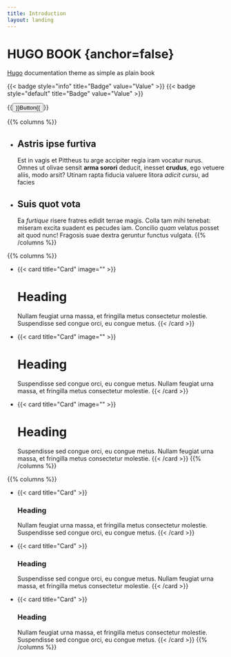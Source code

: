 ```yaml
---
title: Introduction
layout: landing
---
```


<div class="book-hero">

# HUGO BOOK {anchor=false}
[Hugo](https://gohugo.io) documentation theme as simple as plain book

{{< badge style="info" title="Badge" value="Value" >}} {{< badge style="default" title="Badge" value="Value" >}}

{{<button href="/docs/example">}}Button{{</button>}}

</div>

{{% columns %}}
- ## Astris ipse furtiva
  Est in vagis et Pittheus tu arge accipiter regia iram vocatur nurus. Omnes ut
  olivae sensit **arma sorori** deducit, inesset **crudus**, ego vetuere aliis,
  modo arsit? Utinam rapta fiducia valuere litora _adicit cursu_, ad facies

- ## Suis quot vota
  Ea _furtique_ risere fratres edidit terrae magis. Colla tam mihi tenebat:
  miseram excita suadent es pecudes iam. Concilio _quam_ velatus posset ait quod
  nunc! Fragosis suae dextra geruntur functus vulgata.
{{% /columns %}}


{{% columns %}}
- {{< card title="Card" image="" >}}
  # Heading
  Nullam feugiat urna massa, et fringilla metus consectetur molestie. Suspendisse sed congue orci, eu congue metus.
  {{< /card >}}

- {{< card title="Card" image="" >}}
  # Heading
  Suspendisse sed congue orci, eu congue metus. Nullam feugiat urna massa, et fringilla metus consectetur molestie.
  {{< /card >}}

- {{< card title="Card" image="" >}}
  # Heading
  Suspendisse sed congue orci, eu congue metus. Nullam feugiat urna massa, et fringilla metus consectetur molestie.
  {{< /card >}}
{{% /columns %}}

{{% columns %}}
- {{< card title="Card" >}}
  ### Heading
  Nullam feugiat urna massa, et fringilla metus consectetur molestie. Suspendisse sed congue orci, eu congue metus.
  {{< /card >}}

- {{< card title="Card" >}}
  ### Heading
  Suspendisse sed congue orci, eu congue metus. Nullam feugiat urna massa, et fringilla metus consectetur molestie.
  {{< /card >}}

- {{< card title="Card" >}}
  ### Heading
  Nullam feugiat urna massa, et fringilla metus consectetur molestie. Suspendisse sed congue orci, eu congue metus.
  {{< /card >}}
{{% /columns %}}
